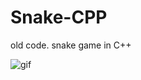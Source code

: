 # Snake-CPP

old code.
snake game in C++

![gif](https://i.ibb.co/7tNw5Zx/ezgif-com-video-to-gif.gif)
